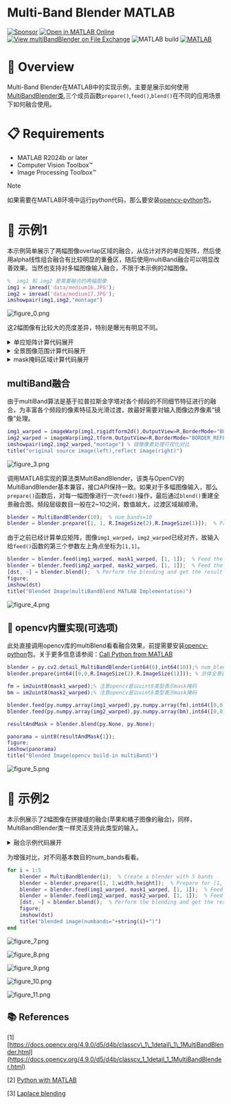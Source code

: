 
# Multi\-Band Blender MATLAB

[![Sponsor](https://img.shields.io/badge/-Sponsor-red?style=for-the-badge&logo=GitHub-Sponsors&logoColor=white)](https://raw.githubusercontent.com/cuixing158/OpticalFlow-Visualization/refs/heads/main/README_media/sponsors.jpg)
[![Open in MATLAB Online](https://www.mathworks.com/images/responsive/global/open-in-matlab-online.svg)](https://matlab.mathworks.com/open/github/v1?repo=cuixing158/multiBandBlender&file=ExamplesEntry.mlx)
[![View multiBandBlender on File Exchange](https://www.mathworks.com/matlabcentral/images/matlab-file-exchange.svg)](https://ww2.mathworks.cn/matlabcentral/fileexchange/179089-multibandblender)
![MATLAB build](https://img.shields.io/badge/MATLAB-R2024b+-success.svg)
[![MATLAB](https://github.com/cuixing158/multiBandBlender/actions/workflows/ci.yml/badge.svg)](https://github.com/GITHUB_USERNAME/GITHUB_REPO_NAME/actions/workflows/ci.yml)

# :eyes: Overview

Multi\-Band Blender在MATLAB中的实现示例，主要是展示如何使用[MultiBandBlender类](./MultiBandBlender.m),三个成员函数`prepare()`,`feed()`,`blend()`在不同的应用场景下如何融合使用。

# :clipboard: Requirements

- MATLAB R2024b or later
- Computer Vision Toolbox™
- Image Processing Toolbox™

> [!NOTE]
> 如果需要在MATLAB环境中运行python代码，那么要安装[opencv\-python](https://pypi.org/project/opencv-python/)包。

# :notebook: 示例1

本示例简单展示了两幅图像overlap区域的融合，从估计对齐的单应矩阵，然后使用alpha线性组合融合有比较明显的重叠区，随后使用multiBand融合可以明显改善效果。当然也支持对多幅图像输入融合，不限于本示例的2幅图像。

```matlab
%  img1 和 img2 是需要融合的两幅图像
img1 = imread('data/medium16.JPG');
img2 = imread('data/medium17.JPG');
imshowpair(img1,img2,"montage")
```

![figure_0.png](ExamplesEntry_media/figure_0.png)

这2幅图像有比较大的亮度差异，特别是曝光有明显不同。

<details>

<summary>单应矩阵计算代码展开</summary>

## 计算单应矩阵

使用典型传统的orb特征点算法和匹配，就可以得到从图像2到图像1的转换矩阵，该矩阵即单应矩阵包含在tform变量中。

```matlab
gray1 = im2gray(img1);
gray2 = im2gray(img2);

pts1 = detectORBFeatures(gray1);
pts2 = detectORBFeatures(gray2);

[features1,valid_points1] = extractFeatures(gray1,pts1);
[features2,valid_points2] = extractFeatures(gray2,pts2);

indexPairs = matchFeatures(features1,features2);

matchedPoints1 = valid_points1(indexPairs(:,1),:);
matchedPoints2 = valid_points2(indexPairs(:,2),:);

figure;
showMatchedFeatures(img1,img2,matchedPoints1,matchedPoints2,"montage");
```

![figure_1.png](ExamplesEntry_media/figure_1.png)

```matlab

tform = estgeotform2d(matchedPoints2,matchedPoints1,"projective");
format shortG
disp("单应矩阵A：")
```

```matlabTextOutput
单应矩阵A：
```

```matlab
disp(tform.A)
```

```matlabTextOutput
      0.41316      0.17689       512.85
     -0.32616      0.85997       93.323
  -0.00046859   6.1022e-05            1
```

</details>

<details>

<summary>全景图像范围计算代码展开</summary>

## 全景图像范围计算

要把对齐的图像完整显示出来，就要计算整幅全景图像的在全局坐标系下的坐标范围，MATLAB中一般使用[imref2d](https://ww2.mathworks.cn/help/images/ref/imref2d.html)来代表图像位置空间的坐标参考范围。

```matlab
[h1,w1] = size(img1,[1,2]);
[h2,w2] = size(img2,[1,2]);
pts_warp2 = transformPointsForward(tform,[1,w2,w2,1;1,1,h2,h2]');
pts_warp1 = [1,w1,w1,1;1,1,h1,h1]';
[minA,maxA] = bounds([pts_warp1;pts_warp2]);

panoramaWidth = round(maxA(1)-minA(1));
panoramaHeight = round(maxA(2)-minA(2));
xLimits = [minA(1),maxA(1)];
yLimits = [minA(2),maxA(2)];
R = imref2d([panoramaHeight,panoramaWidth],xLimits,yLimits)
```

```matlabTextOutput
R = 
  imref2d with properties:

           XWorldLimits: [1 2711.8]
           YWorldLimits: [-843.8 935.03]
              ImageSize: [1779 2711]
    PixelExtentInWorldX: 0.99993
    PixelExtentInWorldY: 0.9999
    ImageExtentInWorldX: 2710.8
    ImageExtentInWorldY: 1778.8
       XIntrinsicLimits: [0.5 2711.5]
       YIntrinsicLimits: [0.5 1779.5]
```
</details>

<details>

<summary>mask掩码区域计算代码展开</summary>

## mask掩码区域计算

由于拼接融合算法普遍需要各自输入图像对应的mask图像作为输入，依旧使用上述步骤中的包含对齐单应矩阵的变量`tform`，输出全局参考空间位置坐标范围`R`来计算。

```matlab
mask1_warped = imageWarp(ones(h1,w1,"logical"),rigidtform2d(),OutputView=R);
mask2_warped = imageWarp(ones(h2,w2,"logical"),tform,OutputView=R);
mask = mask1_warped&mask2_warped;

fg =  imageWarp(img1,rigidtform2d(),outputView=R);
bg = imageWarp(img2,tform,OutputView=R);

blendImg = imblend(fg,bg,mask1_warped,Mode="Alpha",ForegroundOpacity=0.6); % since R2024b
figure;
imshow(blendImg,R)
title('Blended Image(alpha blend)');
```

![figure_2.png](ExamplesEntry_media/figure_2.png)

</details>

## multiBand融合

由于multiBand算法是基于拉普拉斯金字塔对各个频段的不同细节特征进行的融合，为丰富各个频段的像素特征及光滑过渡，故最好需要对输入图像边界像素“镜像”处理。

```matlab
img1_warped = imageWarp(img1,rigidtform2d(),OutputView=R,BorderMode="BORDER_REFLECT");
img2_warped = imageWarp(img2,tform,OutputView=R,BorderMode="BORDER_REFLECT");
imshowpair(img2,img2_warped,"montage") % 镜像像素处理可视化对比
title("original source image(left),reflect image(right)")
```

![figure_3.png](ExamplesEntry_media/figure_3.png)

调用MATLAB实现的算法类MultiBandBlender，该类与OpenCV的MultiBandBlender基本兼容，接口API保持一致。如果对于多幅图像输入，那么`prepare()`函数后，对每一幅图像进行一次`feed()`操作，最后通过`blend()`重建全景融合图。频段层级数目一般在2~10之间，数值越大，过渡区域越顺滑。

```matlab
blender = MultiBandBlender(10);  % num_bands=10
blender = blender.prepare([1, 1, R.ImageSize(2),R.ImageSize(1)]);  % Prepare [x,y,width,height] global image area
```

由于之前已经计算单应矩阵，图像`img1_warped`，`img2_warped`已经对齐，故输入给`feed()`函数的第三个参数左上角点坐标为`[1,1]`。

```matlab
blender = blender.feed(img1_warped, mask1_warped, [1, 1]);  % Feed the first image and mask at position [1, 1]
blender = blender.feed(img2_warped, mask2_warped, [1, 1]);  % Feed the second image and mask at position [1, 1]
[dst, ~] = blender.blend();  % Perform the blending and get the result
figure;
imshow(dst)
title("Blended Image(multiBandBlend MATLAB Implementation)")
```

![figure_4.png](ExamplesEntry_media/figure_4.png)

## :notebook: opencv内置实现(可选项)

此处直接调用opencv库的multiBlend看看融合效果，前提需要安装[opencv\-python](https://pypi.org/project/opencv-python/)包。关于更多信息请参阅：[Call Python from MATLAB](https://ww2.mathworks.cn/help/matlab/call-python-libraries.html)

```matlab
blender = py.cv2.detail_MultiBandBlender(int64(0),int64(10));% num_blend=10
blender.prepare(int64([0,0,R.ImageSize(2),R.ImageSize(1)])); % 总体全景图ROI区域，[x,y,width,height]形式

fm = im2uint8(mask1_warped);% 注意opencv是以uint8类型表示mask掩码
bm = im2uint8(mask2_warped);% 注意opencv是以uint8类型表示mask掩码

blender.feed(py.numpy.array(img1_warped),py.numpy.array(fm),int64([0,0]));
blender.feed(py.numpy.array(img2_warped),py.numpy.array(bm),int64([0,0]));

resultAndMask = blender.blend(py.None, py.None);

panorama = uint8(resultAndMask{1});
figure;
imshow(panorama)
title("Blended Image(opencv build-in multiBand)")
```

![figure_5.png](ExamplesEntry_media/figure_5.png)

# :notebook: 示例2

本示例展示了2幅图像在拼接缝的融合(苹果和橘子图像的融合)，同样，MultiBandBlender类一样灵活支持此类型的输入。

<details>
      
<summary> 融合示例代码展开</summary>

```matlab
img1_warped = imread("data/apple.png"); % apple1.png,dog.jpg
img2_warped = imread("data/orange.png");% orange1.png,cat.jpg
[height,width,c] = size(img1_warped);
mask1_warped = zeros(height,width,"logical");
mask1_warped(:,1:round(width/2))=1;
mask2_warped = 1-mask1_warped;

blender = MultiBandBlender(5);  % Create a blender with 5 bands 
blender = blender.prepare([1, 1,width,height]);  % Prepare for [1, 1,width,height] ROI image area
blender = blender.feed(img1_warped, mask1_warped, [1, 1]);  % Feed the first image and mask at position [1,1]
blender = blender.feed(img2_warped, mask2_warped, [1, 1]);  % Feed the second image and mask at position [1,1]
[dst, ~] = blender.blend();  % Perform the blending and get the result
figure;
imshow(dst)
```

![figure_6.png](ExamplesEntry_media/figure_6.png)

</details>

为增强对比，对不同基本数目的num\_bands看看。

```matlab
for i = 1:5
    blender = MultiBandBlender(i);  % Create a blender with 5 bands
    blender = blender.prepare([1, 1,width,height]);  % Prepare for [1, 1,width,height] ROI image area
    blender = blender.feed(img1_warped, mask1_warped, [1, 1]);  % Feed the first image and mask at position [1,1]
    blender = blender.feed(img2_warped, mask2_warped, [1, 1]);  % Feed the second image and mask at position [1,1]
    [dst, ~] = blender.blend();  % Perform the blending and get the result
    figure;
    imshow(dst)
    title("blended image(numbands="+string(i)+")")
end
```

![figure_7.png](ExamplesEntry_media/figure_7.png)

![figure_8.png](ExamplesEntry_media/figure_8.png)

![figure_9.png](ExamplesEntry_media/figure_9.png)

![figure_10.png](ExamplesEntry_media/figure_10.png)

![figure_11.png](ExamplesEntry_media/figure_11.png)

## :books: References

[1]  [https://docs.opencv.org/4.9.0/d5/d4b/classcv\_1\_1detail\_1\_1MultiBandBlender.html](https://docs.opencv.org/4.9.0/d5/d4b/classcv_1_1detail_1_1MultiBandBlender.html)

[2] [Python with MATLAB](https://ww2.mathworks.cn/help/matlab/python-language.html)

[3]  [Laplace blending](https://www.uio.no/studier/emner/matnat/its/nedlagte-emner/UNIK4690/v17/forelesninger/lecture_2_3_blending.pdf)
